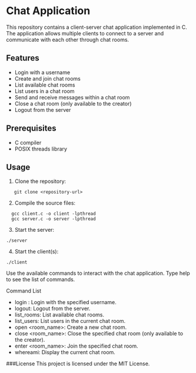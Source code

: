 # Chat Application

This repository contains a client-server chat application implemented in C. The application allows multiple clients to connect to a server and communicate with each other through chat rooms.

## Features

- Login with a username
- Create and join chat rooms
- List available chat rooms
- List users in a chat room
- Send and receive messages within a chat room
- Close a chat room (only available to the creator)
- Logout from the server

## Prerequisites

- C compiler
- POSIX threads library

## Usage

1. Clone the repository:

```shell
   git clone <repository-url>
```
2. Compile the source files:   
```shell 
  gcc client.c -o client -lpthread
  gcc server.c -o server -lpthread
  ```

3. Start the server:

```shell
./server
```

4. Start the client(s):

```shell
./client
```

Use the available commands to interact with the chat application. Type help to see the list of commands.

Command List
- login <username>: Login with the specified username.
- logout: Logout from the server.
- list_rooms: List available chat rooms.
- list_users: List users in the current chat room.
- open <room_name>: Create a new chat room.
- close <room_name>: Close the specified chat room (only available to the creator).
- enter <room_name>: Join the specified chat room.
- whereami: Display the current chat room.
  
###License
This project is licensed under the MIT License.
